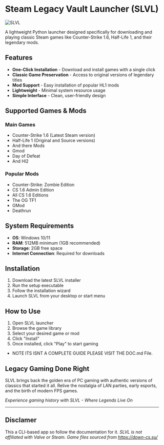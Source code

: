 # Steam Legacy Vault Launcher (SLVL)

![SLVL](https://img.icons8.com/dusk/64/steam.png)

A lightweight Python launcher designed specifically for downloading and playing classic Steam games like Counter-Strike 1.6, Half-Life 1, and their legendary mods.

## Features

- **One-Click Installation** - Download and install games with a single click
- **Classic Game Preservation** - Access to original versions of legendary titles
- **Mod Support** - Easy installation of popular HL1 mods
- **Lightweight** - Minimal system resource usage
- **Simple Interface** - Clean, user-friendly design

## Supported Games & Mods

### Main Games
- Counter-Strike 1.6 (Latest Steam version)
- Half-Life 1 (Original and Source versions)
- And there Mods
- Gmod
- Day of Defeat
- And Hl2

### Popular Mods
- Counter-Strike: Zombie Edition
- CS 1.6 Admin Edition
- All CS 1.6 Editions
- The OG TF1
- GMod
- Deathrun

## System Requirements

- **OS**: Windows 10/11
- **RAM**: 512MB minimum (1GB recommended)
- **Storage**: 2GB free space
- **Internet Connection**: Required for downloads

## Installation

1. Download the latest SLVL installer
2. Run the setup executable
3. Follow the installation wizard
4. Launch SLVL from your desktop or start menu

## How to Use

1. Open SLVL launcher
2. Browse the game library
3. Select your desired game or mod
4. Click "Install"
5. Once installed, click "Play" to start gaming

- NOTE ITS ISNT A COMPLETE GUIDE PLEASE VISIT THE DOC.md File.

## Legacy Gaming Done Right

SLVL brings back the golden era of PC gaming with authentic versions of classics that started it all. Relive the nostalgia of LAN parties, early esports, and the birth of modern FPS games.

*Experience gaming history with SLVL - Where Legends Live On*

---

## Disclamer 

This a CLI-based app so follow the documentation for it.
*SLVL is not affiliated with Valve or Steam. Game files sourced from https://down-cs.su/*
